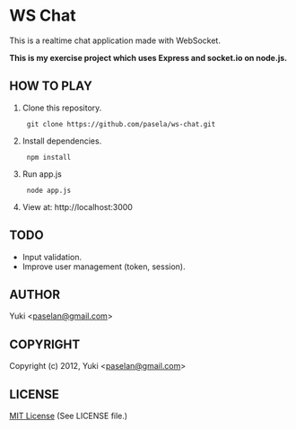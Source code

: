 WS Chat
=======
This is a realtime chat application made with WebSocket.

**This is my exercise project which uses Express and socket.io on node.js.**

HOW TO PLAY
-----------

1. Clone this repository.

        git clone https://github.com/pasela/ws-chat.git

2. Install dependencies.

        npm install

3. Run app.js

        node app.js

4. View at: http://localhost:3000

TODO
----
- Input validation.
- Improve user management (token, session).

AUTHOR
------
Yuki \<paselan@gmail.com\>

COPYRIGHT
---------
Copyright (c) 2012, Yuki \<paselan@gmail.com\>

LICENSE
-------
[MIT License][MIT]
(See LICENSE file.)

[MIT]: http://www.opensource.org/licenses/mit-license.php
